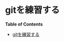 gitを練習する
===
<!-- toc --><!-- markdown-toc start - Don't edit this section. Run M-x markdown-toc-refresh-toc -->
**Table of Contents**

- [gitを練習する](#git)

<!-- markdown-toc end -->

